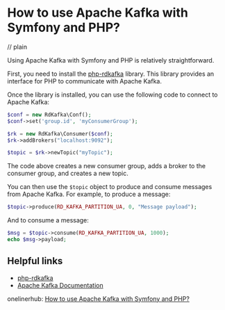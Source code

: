 # How to use Apache Kafka with Symfony and PHP?
// plain

Using Apache Kafka with Symfony and PHP is relatively straightforward.

First, you need to install the [php-rdkafka](https://github.com/arnaud-lb/php-rdkafka) library. This library provides an interface for PHP to communicate with Apache Kafka.

Once the library is installed, you can use the following code to connect to Apache Kafka:

```php
$conf = new RdKafka\Conf();
$conf->set('group.id', 'myConsumerGroup');

$rk = new RdKafka\Consumer($conf);
$rk->addBrokers("localhost:9092");

$topic = $rk->newTopic("myTopic");
```

The code above creates a new consumer group, adds a broker to the consumer group, and creates a new topic.

You can then use the `$topic` object to produce and consume messages from Apache Kafka. For example, to produce a message:

```php
$topic->produce(RD_KAFKA_PARTITION_UA, 0, "Message payload");
```

And to consume a message:

```php
$msg = $topic->consume(RD_KAFKA_PARTITION_UA, 1000);
echo $msg->payload;
```

## Helpful links

- [php-rdkafka](https://github.com/arnaud-lb/php-rdkafka)
- [Apache Kafka Documentation](https://kafka.apache.org/documentation/)

onelinerhub: [How to use Apache Kafka with Symfony and PHP?](https://onelinerhub.com/php-symfony/how-to-use-apache-kafka-with-symfony-and-php)